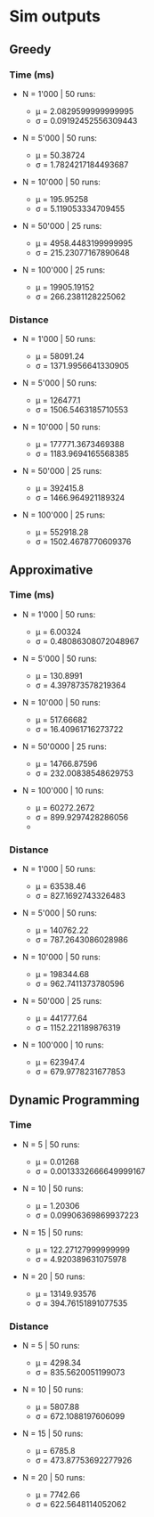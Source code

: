 # Sim outputs
## Greedy
### Time (ms)
- N = 1'000 | 50 runs:
    - µ = 2.0829599999999995
    - σ = 0.09192452556309443

- N = 5'000 | 50 runs:
    - µ = 50.38724
    - σ = 1.7824217184493687

- N = 10'000 | 50 runs:
    - µ = 195.95258
    - σ = 5.119053334709455

- N = 50'000 | 25 runs:
    - µ = 4958.4483199999995
    - σ = 215.23077167890648

- N = 100'000 | 25 runs:
    - µ = 19905.19152
    - σ = 266.2381128225062
### Distance
- N = 1'000 | 50 runs:
    - µ = 58091.24
    - σ = 1371.9956641330905

- N = 5'000 | 50 runs:
    - µ = 126477.1
    - σ = 1506.5463185710553

- N = 10'000 | 50 runs:
    - µ = 177771.3673469388
    - σ = 1183.9694165568385

- N = 50'000 | 25 runs:
    - µ = 392415.8
    - σ = 1466.964921189324

- N = 100'000 | 25 runs:
    - µ = 552918.28
    - σ = 1502.4678770609376

## Approximative
### Time (ms)
- N = 1'000 | 50 runs:
    - µ = 6.00324
    - σ = 0.48086308072048967

- N = 5'000 | 50 runs:
    - µ = 130.8991
    - σ = 4.397873578219364

- N = 10'000 | 50 runs:
    - µ = 517.66682
    - σ = 16.40961716273722

- N = 50'0000 | 25 runs:
    - µ = 14766.87596
    - σ = 232.00838548629753

- N = 100'000 | 10 runs:
    - µ = 60272.2672
    - σ = 899.9297428286056
    -
### Distance
- N = 1'000 | 50 runs:
    - µ = 63538.46
    - σ = 827.1692743326483

- N = 5'000 | 50 runs:
    - µ = 140762.22
    - σ = 787.2643086028986

- N = 10'000 | 50 runs:
    - µ = 198344.68
    - σ = 962.7411373780596

- N = 50'000 | 25 runs:
    - µ = 441777.64
    - σ = 1152.221189876319

- N = 100'000 | 10 runs:
    - µ = 623947.4
    - σ = 679.9778231677853

## Dynamic Programming
### Time
- N = 5 | 50 runs:
    - µ = 0.01268
    - σ = 0.0013332666649999167

- N = 10 | 50 runs:
    - µ = 1.20306
    - σ = 0.09906369869937223

- N = 15 | 50 runs:
    - µ = 122.27127999999999
    - σ = 4.920389631075978

- N = 20 | 50 runs:
    - µ = 13149.93576
    - σ = 394.76151891077535

### Distance
- N = 5 | 50 runs:
    - µ = 4298.34
    - σ = 835.5620051199073

- N = 10 | 50 runs:
    - µ = 5807.88
    - σ = 672.1088197606099

- N = 15 | 50 runs:
    - µ = 6785.8
    - σ = 473.87753692277926

- N = 20 | 50 runs:
    - µ = 7742.66
    - σ = 622.5648114052062
